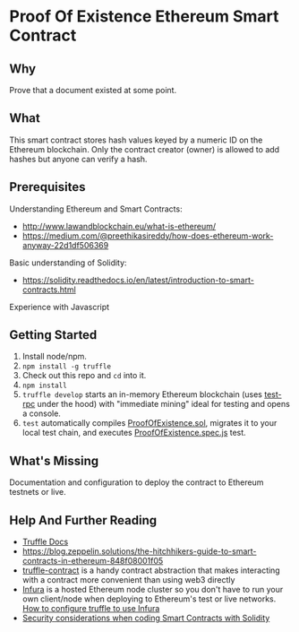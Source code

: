 # Proof Of Existence Ethereum Smart Contract

## Why
Prove that a document existed at some point.

## What
This smart contract stores hash values keyed by a numeric ID on the Ethereum blockchain. Only the contract creator (owner) is allowed to add hashes but anyone can verify a hash.

## Prerequisites
Understanding Ethereum and Smart Contracts:
- http://www.lawandblockchain.eu/what-is-ethereum/
- https://medium.com/@preethikasireddy/how-does-ethereum-work-anyway-22d1df506369

Basic understanding of Solidity: 
- https://solidity.readthedocs.io/en/latest/introduction-to-smart-contracts.html

Experience with Javascript

## Getting Started
1. Install node/npm.
1. `npm install -g truffle`
2. Check out this repo and `cd` into it.
2. `npm install`
2. `truffle develop` starts an in-memory Ethereum blockchain (uses [test-rpc](https://github.com/ethereumjs/testrpc) under the hood) with "immediate mining" ideal for testing and opens a console.
3. `test` automatically compiles [ProofOfExistence.sol](contracts/ProofOfExistence.sol), migrates it to your local test chain, and executes [ProofOfExistence.spec.js](test/ProofOfExistence.spec.js) test.

## What's Missing
Documentation and configuration to deploy the contract to Ethereum testnets or live.

## Help And Further Reading
- [Truffle Docs](http://truffleframework.com/docs)
- https://blog.zeppelin.solutions/the-hitchhikers-guide-to-smart-contracts-in-ethereum-848f08001f05
- [truffle-contract](https://github.com/trufflesuite/truffle-contract) is a handy contract abstraction that makes 
interacting with a contract more convenient than using web3 directly
- [Infura](https://infura.io/) is a hosted Ethereum node cluster so you don't have to run your own client/node when deploying to Ethereum's test or live networks.
[How to configure truffle to use Infura](http://truffleframework.com/tutorials/using-infura-custom-provider)
- [Security considerations when coding Smart Contracts with Solidity](https://blog.zeppelin.solutions/onward-with-ethereum-smart-contract-security-97a827e47702)
